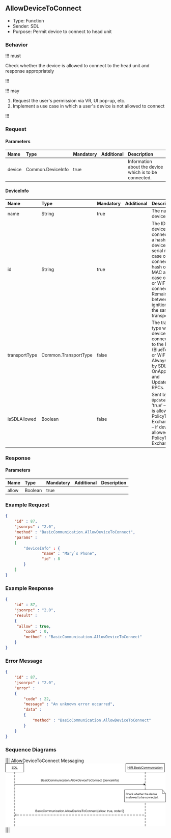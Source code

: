 ## AllowDeviceToConnect
  * Type: Function
  * Sender: SDL
  * Purpose: Permit device to connect to head unit

### Behavior

!!! must

Check whether the device is allowed to connect to the head unit and response appropriately

!!!

!!! may

  1. Request the user's permission via VR, UI pop-up, etc.
  2. Implement a use case in which a user's device is not allowed to connect

!!!

### Request

#### Parameters

|Name|Type|Mandatory|Additional|Description|
|:---|:---|:--------|:---------|:----------|
|device|Common.DeviceInfo|true||Information about the device which is to be connected.|

#### DeviceInfo

|Name|Type|Mandatory|Additional|Description|
|:---|:---|:--------|:---------|:----------|
|name|String|true||The name of the device connected|
|id|String|true||The ID of the device connected. Either a hash of the device's USB serial number (in case of USB connection) or hash of device's MAC address (in case of BlueTooth or WiFi connection). Remains unique between the ignition cycles for the same transport type.|
|transportType|Common.TransportType|false||The transport type which the device is connected over to the HU (BlueTooth, USB or WiFi).<br>Always returned by SDL in OnAppRegistered and UpdateAppList RPCs.|
|isSDLAllowed|Boolean|false||Sent by SDL in `UpdateDeviceList`. ’true’ – if device is allowed for PolicyTable Exchange; ‘false’ – if device is NOT allowed for PolicyTable Exchange|

### Response

#### Parameters

|Name|Type|Mandatory|Additional|Description|
|:---|:---|:--------|:---------|:----------|
|allow|Boolean|true|||

### Example Request
```json
{
	"id" : 87,
	"jsonrpc" : "2.0",
	"method" : "BasicCommunication.AllowDeviceToConnect",
	"params" :
	[
		"deviceInfo" : {
				"name" : "Mary`s Phone",
				"id" : 8
		}
	]
}
```

### Example Response

```json
{
	"id" : 87,
	"jsonrpc" : "2.0",
	"result" :
	{
	 "allow" : true,
		"code" : 0,
		"method" : "BasicCommunication.AllowDeviceToConnect"
	}
}
```

### Error Message
```json
{
	"id" : 87,
	"jsonrpc" : "2.0",
	"error" :
	{
		"code" : 22,
		"message" : "An unknown error occurred",
		"data" :
		{
			"method" : "BasicCommunication.AllowDeviceToConnect"
		}
	}
}
```

### Sequence Diagrams
|||
AllowDeviceToConnect Messaging
![Allow Device To Connect](./assets/AllowDeviceToConnect.png)
|||
